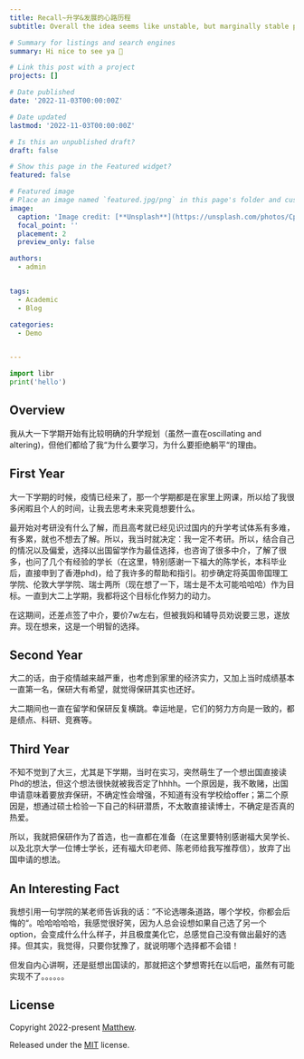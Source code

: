 ```yaml
---
title: Recall~升学&发展的心路历程
subtitle: Overall the idea seems like unstable, but marginally stable precisely 👋

# Summary for listings and search engines
summary: Hi nice to see ya 👋 

# Link this post with a project
projects: []

# Date published
date: '2022-11-03T00:00:00Z'

# Date updated
lastmod: '2022-11-03T00:00:00Z'

# Is this an unpublished draft?
draft: false

# Show this page in the Featured widget?
featured: false

# Featured image
# Place an image named `featured.jpg/png` in this page's folder and customize its options here.
image:
  caption: 'Image credit: [**Unsplash**](https://unsplash.com/photos/CpkOjOcXdUY)'
  focal_point: ''
  placement: 2
  preview_only: false

authors:
  - admin


tags:
  - Academic
  - Blog

categories:
  - Demo


---
```


```python
import libr
print('hello')
```

## Overview

我从大一下学期开始有比较明确的升学规划（虽然一直在oscillating and altering)，但他们都给了我“为什么要学习，为什么要拒绝躺平“的理由。

## First Year

大一下学期的时候，疫情已经来了，那一个学期都是在家里上网课，所以给了我很多闲暇且个人的时间，让我去思考未来究竟想要什么。

最开始对考研没有什么了解，而且高考就已经见识过国内的升学考试体系有多难，有多累，就也不想去了解。所以，我当时就决定：我一定不考研。所以，结合自己的情况以及偏爱，选择以出国留学作为最佳选择，也咨询了很多中介，了解了很多，也问了几个有经验的学长（在这里，特别感谢一下福大的陈学长，本科毕业后，直接申到了香港phd)，给了我许多的帮助和指引。初步确定将英国帝国理工学院、伦敦大学学院、瑞士两所（现在想了一下，瑞士是不太可能哈哈哈）作为目标。一直到大二上学期，我都将这个目标化作努力的动力。

在这期间，还差点签了中介，要价7w左右，但被我妈和辅导员劝说要三思，遂放弃。现在想来，这是一个明智的选择。


## Second Year

大二的话，由于疫情越来越严重，也考虑到家里的经济实力，又加上当时成绩基本一直第一名，保研大有希望，就觉得保研其实也还好。

大二期间也一直在留学和保研反复横跳。幸运地是，它们的努力方向是一致的，都是绩点、科研、竞赛等。



## Third Year

不知不觉到了大三，尤其是下学期，当时在实习，突然萌生了一个想出国直接读Phd的想法，但这个想法很快就被我否定了hhhh。一个原因是，我不敢赌，出国申请意味着要放弃保研，不确定性会增强，不知道有没有学校给offer；第二个原因是，想通过硕士检验一下自己的科研潜质，不太敢直接读博士，不确定是否真的热爱。

所以，我就把保研作为了首选，也一直都在准备（在这里要特别感谢福大吴学长、以及北京大学一位博士学长，还有福大印老师、陈老师给我写推荐信），放弃了出国申请的想法。


## An Interesting Fact

我想引用一句学院的某老师告诉我的话：”不论选哪条道路，哪个学校，你都会后悔的“。哈哈哈哈哈，我感觉很好笑，因为人总会设想如果自己选了另一个option，会变成什么什么样子，并且极度美化它，总感觉自己没有做出最好的选择。但其实，我觉得，只要你犹豫了，就说明哪个选择都不会错！

但发自内心讲啊，还是挺想出国读的，那就把这个梦想寄托在以后吧，虽然有可能实现不了。。。。。。

## License

Copyright 2022-present [Matthew](https://matthew-jiayuan-su.netlify.app).

Released under the [MIT](https://github.com/SU-JIAYUAN/academic-website/blob/main/LICENSE.md) license.
